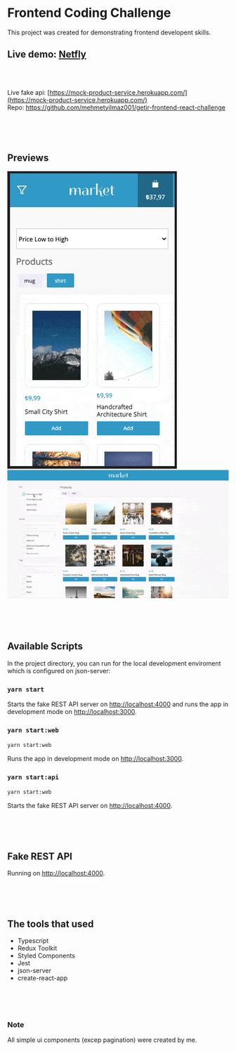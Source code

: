 # Frontend Coding Challenge

This project was created for demonstrating frontend developent skills. 


## Live demo: [Netfly](https://google.com) 

\
&nbsp;

Live fake api: [https://mock-product-service.herokuapp.com/](https://mock-product-service.herokuapp.com/) \
Repo: https://github.com/mehmetyilmaz001/getir-frontend-react-challenge



\
&nbsp;
\
&nbsp;


## Previews
![preview](.github/mobile.gif)
![preview](.github/desktop.gif)




\
&nbsp;
\
&nbsp;
## Available Scripts

In the project directory, you can run for the local development enviroment which is configured on json-server:

### `yarn start`

Starts the fake REST API server on [http://localhost:4000](http://localhost:4000) and runs the app in development mode on [http://localhost:3000](http://localhost:3000).


### `yarn start:web`

```sh
yarn start:web
```

Runs the app in development mode on [http://localhost:3000](http://localhost:3000).

### `yarn start:api`

```sh
yarn start:web
```

Starts the fake REST API server on [http://localhost:4000](http://localhost:4000).


\
&nbsp;
\
&nbsp;

## Fake REST API

Running on [http://localhost:4000](http://localhost:4000).


\
&nbsp;
\
&nbsp;

## The tools that used

- Typescript
- Redux Toolkit
- Styled Components
- Jest
- json-server
- create-react-app

\
&nbsp;
\
&nbsp;
  
### Note
All simple ui components (excep pagination) were created by me.
  